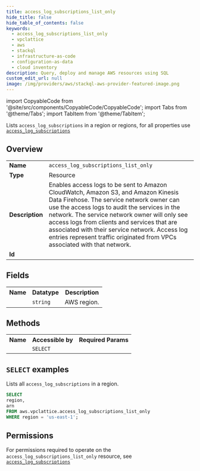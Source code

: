 ```yaml
---
title: access_log_subscriptions_list_only
hide_title: false
hide_table_of_contents: false
keywords:
  - access_log_subscriptions_list_only
  - vpclattice
  - aws
  - stackql
  - infrastructure-as-code
  - configuration-as-data
  - cloud inventory
description: Query, deploy and manage AWS resources using SQL
custom_edit_url: null
image: /img/providers/aws/stackql-aws-provider-featured-image.png
---
```


import CopyableCode from '@site/src/components/CopyableCode/CopyableCode';
import Tabs from '@theme/Tabs';
import TabItem from '@theme/TabItem';

Lists <code>access_log_subscriptions</code> in a region or regions, for all properties use <a href="/providers/aws/serviceName/access_log_subscriptions/"><code>access_log_subscriptions</code></a>

## Overview
<table><tbody>
<tr><td><b>Name</b></td><td><code>access_log_subscriptions_list_only</code></td></tr>
<tr><td><b>Type</b></td><td>Resource</td></tr>
<tr><td><b>Description</b></td><td>Enables access logs to be sent to Amazon CloudWatch, Amazon S3, and Amazon Kinesis Data Firehose. The service network owner can use the access logs to audit the services in the network. The service network owner will only see access logs from clients and services that are associated with their service network. Access log entries represent traffic originated from VPCs associated with that network.</td></tr>
<tr><td><b>Id</b></td><td><CopyableCode code="aws.vpclattice.access_log_subscriptions_list_only" /></td></tr>
</tbody></table>

## Fields
<table><tbody><tr><th>Name</th><th>Datatype</th><th>Description</th></tr><tr><td><CopyableCode code="region" /></td><td><code>string</code></td><td>AWS region.</td></tr>
</tbody></table>

## Methods

<table><tbody>
  <tr>
    <th>Name</th>
    <th>Accessible by</th>
    <th>Required Params</th>
  </tr>
  <tr>
    <td><CopyableCode code="list_resources" /></td>
    <td><code>SELECT</code></td>
    <td><CopyableCode code="region" /></td>
  </tr>
</tbody></table>

## `SELECT` examples
Lists all <code>access_log_subscriptions</code> in a region.
```sql
SELECT
region,
arn
FROM aws.vpclattice.access_log_subscriptions_list_only
WHERE region = 'us-east-1';
```


## Permissions

For permissions required to operate on the <code>access_log_subscriptions_list_only</code> resource, see <a href="/providers/aws/vpclattice/access_log_subscriptions/#permissions"><code>access_log_subscriptions</code></a>

